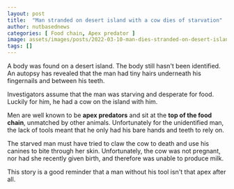 ```yaml
---
layout: post
title:  "Man stranded on desert island with a cow dies of starvation"
author: nutbasednews
categories: [ Food chain, Apex predator ]
image: assets/images/posts/2022-03-10-man-dies-stranded-on-desert-island-with-a-cow/0.png
tags: []
---
```


A body was found on a desert island. The body still hasn't been identified. An autopsy has revealed that the man had tiny hairs underneath his fingernails and between his teeth.

Investigators assume that the man was starving and desperate for food. Luckily for him, he had a cow on the island with him.

Men are well known to be **apex predators** and sit at the **top of the food chain**, unmatched by other animals. Unfortunately for the unidentified man, the lack of tools meant that he only had his bare hands and teeth to rely on.

The starved man must have tried to claw the cow to death and use his canines to bite through her skin. Unfortunately, the cow was not pregnant, nor had she recently given birth, and therefore was unable to produce milk.

This story is a good reminder that a man without his tool isn't that apex after all.
